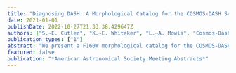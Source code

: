 ```yaml
---
title: "Diagnosing DASH: A Morphological Catalog for the COSMOS-DASH Survey"
date: 2021-01-01
publishDate: 2022-10-27T21:33:38.429647Z
authors: ["S.~E. Cutler", "K.~E. Whitaker", "L.~A. Mowla", "Cosmos-Dash Team"]
publication_types: ["1"]
abstract: "We present a F160W morphological catalog for the COSMOS-DASH survey, the largest area near-IR survey using HST-WFC3 to date. Utilizing the ``Drift And SHift'' (DASH) observing technique for NIR imaging, in which guide star acquisition is only done once per orbit and instrument drift is corrected in post processing, the COSMOS-DASH survey imaged approximately 0.7 square degrees of the UltraVISTA deep stripes. Global structural parameters are measured for about 50,000 galaxies within COSMOS-DASH using GALFIT, with detection using a deep combined optical and near- infrared noise-equalized HST image. While the shallower depth of DASH observations and the non-standard data reduction techniques may not be ideal for low-mass or extended galaxies, we recover consistent results with those from the deeper 3D-HST morphological catalogs out to z=2 and log(M/Msun)åisebox-0.5ex~10. As the DASH technique limits each pointing to an exposure time of i̊sebox-0.5ex~300 seconds, the corresponding images are shallower than usual HST NIR imaging with 5-sigma depths of 25.1 ABmag. Here we test the parameter space where morphological fits of DASH galaxies are robustly recovered. In general, sizes and Sérsic indices of typical galaxies are accurately obtained for H(160)<23 and H(160)<22. In size-mass parameter space, galaxies in COSMOS-DASH demonstrate robust morphologies in general below redshift 2 and log(M/Msun)>9. At log(M/Msun)<10.5, we find a flattening of the quiescent size- mass relation, implying the sizes of low mass quiescent galaxies are more similar to star-forming galaxies with a similar redshift and mass. Trends with axis-ratio and environment suggest that low mass galaxies that quench as satellites may retain morphologies comparable to similar mass star-forming galaxies."
featured: false
publication: "*American Astronomical Society Meeting Abstracts*"
---
```


